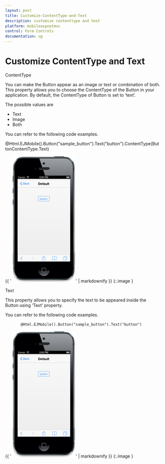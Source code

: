 ```yaml
---
layout: post
title: Customize-ContentType-and-Text
description: customize contenttype and text
platform: mobileaspnetmvc
control: Form Controls
documentation: ug
---
```


# Customize ContentType and Text

ContentType

You can make the Button appear as an image or text or combination of both. This property allows you to choose the ContentType of the Button in your application. By default, the ContentType of Button is set to ‘text’.

The possible values are

* Text
* Image
* Both

You can refer to the following code examples.

@Html.EJMobile().Button("sample_button").Text("button").ContentType(ButtonContentType.Text)



{{ '![C:/Users/deepal/AppData/Local/Temp/SNAGHTML1022c115.PNG](Customize-ContentType-and-Text_images/Customize-ContentType-and-Text_img1.png)' | markdownify }}
{:.image }


Text

This property allows you to specify the text to be appeared inside the Button using ‘Text’ property. 

You can refer to the following code examples.



           @Html.EJMobile().Button("sample_button").Text("button")





{{ '![C:/Users/deepal/AppData/Local/Temp/SNAGHTML1022c115.PNG](Customize-ContentType-and-Text_images/Customize-ContentType-and-Text_img2.png)' | markdownify }}
{:.image }



